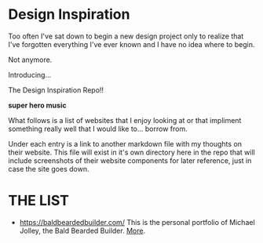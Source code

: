 # Design Inspiration

Too often I've sat down to begin a new design project only to realize that I've forgotten everything I've ever known and I have no idea where to begin.

Not anymore.

Introducing...

The Design Inspiration Repo!!

**super hero music**

What follows is a list of websites that I enjoy looking at or that impliment something really well that I would like to... borrow from.

Under each entry is a link to another markdown file with my thoughts on their website. This file will exist in it's own directory here in the repo that will include screenshots of their website components for later reference, just in case the site goes down.

# THE LIST

- https://baldbeardedbuilder.com/
This is the personal portfolio of Michael Jolley, the Bald Bearded Builder. [More](/websites/baldbeardedbuilder.com/).